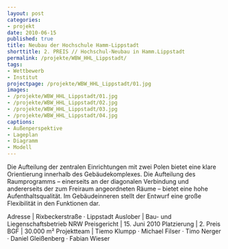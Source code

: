 ```yaml
---
layout: post
categories:
- projekt
date: 2010-06-15
published: true
title: Neubau der Hochschule Hamm-Lippstadt
shorttitle: 2. PREIS // Hochschul-Neubau in Hamm.Lippstadt
permalink: /projekte/WBW_HHL_Lippstadt/
tags: 
- Wettbewerb
- Institut
projectpage: /projekte/WBW_HHL_Lippstadt/01.jpg
images:
- /projekte/WBW_HHL_Lippstadt/01.jpg
- /projekte/WBW_HHL_Lippstadt/02.jpg
- /projekte/WBW_HHL_Lippstadt/03.jpg
- /projekte/WBW_HHL_Lippstadt/04.jpg
captions:
- Außenperspektive
- Lageplan
- Diagramm
- Modell
---
```

Die Aufteilung der zentralen Einrichtungen mit zwei Polen bietet eine klare Orientierung innerhalb des Gebäudekomplexes. Die Aufteilung des Raumprogramms – einerseits an der diagonalen Verbindung und andererseits der zum Freiraum angeordneten Räume – bietet eine hohe Aufenthaltsqualität. Im Gebäudeinneren stellt der Entwurf eine große Flexibilität in den Funktionen dar.

Adresse				|	Rixbeckerstraße · Lippstadt
Auslober			|	Bau- und Liegenschaftsbetrieb NRW
Preisgericht		|	15. Juni 2010
Platzierung			|	2. Preis
BGF					|	30.000 m²
Projektteam			|	Tiemo Klumpp · Michael Filser · Timo Nerger · Daniel Gleißenberg · Fabian Wieser